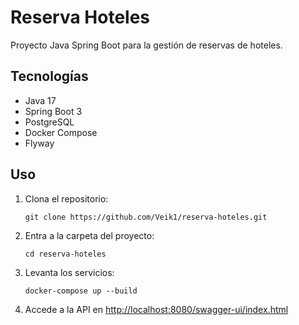 # Reserva Hoteles

Proyecto Java Spring Boot para la gestión de reservas de hoteles.

## Tecnologías

- Java 17
- Spring Boot 3
- PostgreSQL
- Docker Compose
- Flyway

## Uso

1. Clona el repositorio:
   ```
   git clone https://github.com/Veik1/reserva-hoteles.git
   ```
2. Entra a la carpeta del proyecto:
   ```
   cd reserva-hoteles
   ```
3. Levanta los servicios:
   ```
   docker-compose up --build
   ```
4. Accede a la API en [http://localhost:8080/swagger-ui/index.html](http://localhost:8080/swagger-ui/index.html)
